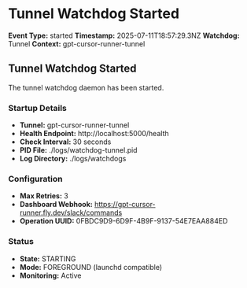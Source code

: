 # Tunnel Watchdog Started

**Event Type:** started
**Timestamp:** 2025-07-11T18:57:29.3NZ
**Watchdog:** Tunnel
**Context:** gpt-cursor-runner-tunnel


## Tunnel Watchdog Started

The tunnel watchdog daemon has been started.

### Startup Details
- **Tunnel:** gpt-cursor-runner-tunnel
- **Health Endpoint:** http://localhost:5000/health
- **Check Interval:** 30 seconds
- **PID File:** ./logs/watchdog-tunnel.pid
- **Log Directory:** ./logs/watchdogs

### Configuration
- **Max Retries:** 3
- **Dashboard Webhook:** https://gpt-cursor-runner.fly.dev/slack/commands
- **Operation UUID:** 0FBDC9D9-6D9F-4B9F-9137-54E7EAA884ED

### Status
- **State:** STARTING
- **Mode:** FOREGROUND (launchd compatible)
- **Monitoring:** Active


